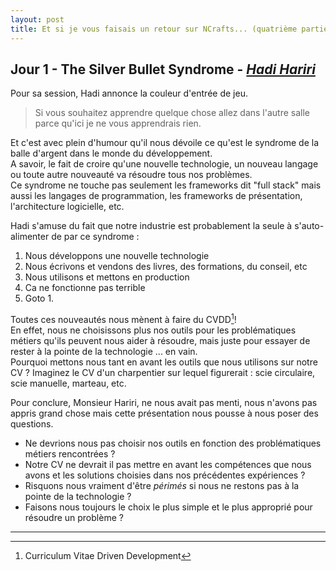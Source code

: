 ```yaml
---
layout: post
title: Et si je vous faisais un retour sur NCrafts... (quatrième partie)
---
```


## Jour 1 - The Silver Bullet Syndrome - [*Hadi Hariri*][HadiHariri]

Pour sa session, Hadi annonce la couleur d'entrée de jeu. 

> Si vous souhaitez apprendre quelque chose allez dans l'autre salle parce qu'ici je ne vous apprendrais rien.

Et c'est avec plein d'humour qu'il nous dévoile ce qu'est le syndrome de la balle d'argent dans le monde du développement.  
A savoir, le fait de croire qu'une nouvelle technologie, un nouveau langage ou toute autre nouveauté va résoudre tous nos problèmes.  
Ce syndrome ne touche pas seulement les frameworks dit "full stack" mais aussi les langages de programmation, les frameworks de présentation, l'architecture logicielle, etc.  

Hadi s'amuse du fait que notre industrie est probablement la seule à s'auto-alimenter de par ce syndrome : 

1. Nous développons une nouvelle technologie 
2. Nous écrivons et vendons des livres, des formations, du conseil, etc
3. Nous utilisons et mettons en production
4. Ca ne fonctionne pas terrible
5. Goto 1.

Toutes ces nouveautés nous mènent à faire du CVDD[^1]!  
En effet, nous ne choisissons plus nos outils pour les problématiques métiers qu'ils peuvent nous aider à résoudre, mais juste pour essayer de rester à la pointe de la technologie ... en vain.  
Pourquoi mettons nous tant en avant les outils que nous utilisons sur notre CV ? Imaginez le CV d'un charpentier sur lequel figurerait : scie circulaire, scie manuelle, marteau, etc.  

Pour conclure, Monsieur Hariri, ne nous avait pas menti, nous n'avons pas appris grand chose mais cette présentation nous pousse à nous poser des questions.  

* Ne devrions nous pas choisir nos outils en fonction des problématiques métiers rencontrées ?
* Notre CV ne devrait il pas mettre en avant les compétences que nous avons et les solutions choisies dans nos précédentes expériences ?
* Risquons nous vraiment d'être *périmés* si nous ne restons pas à la pointe de la technologie ?
* Faisons nous toujours le choix le plus simple et le plus approprié pour résoudre un problème ?

---

[^1]: Curriculum Vitae Driven Development

[HadiHariri]: https://twitter.com/hhariri